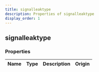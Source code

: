 ```yaml
---
title: signalleaktype
description: Properties of signalleaktype
display_order: 1
---
```


## signalleaktype

### Properties

| Name | Type | Description | Origin |
|------|------|-------------|--------|

